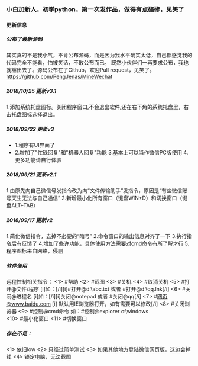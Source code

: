 ### 小白加新人，初学python，第一次发作品，做得有点磕碜，见笑了

#### 更新信息

##### 公布了最新源码
其实真的不是我小气，不肯公布源码，而是因为我水平确实太低，自己都感觉我的代码完全不能看，怕被笑话，不敢公布而已。
既然小伙伴们一再要求公布，我也就豁出去了。源码公布在了Github，欢迎Pull request，见笑了。
https://github.com/PengJenas/MineWechat

##### 2018/10/25  更新v3.1
1.添加系统托盘图标。关闭程序窗口,不会退出软件,还在右下角的系统托盘里，右击托盘图标选择退出。


##### 2018/09/22  更新v3
- 1.程序有UI界面了
- 2.增加了"忙碌回复"和"机器人回复"功能
3.基本上可以当作微信PC版使用
4.更多功能请自行体验

##### 2018/09/21  更新v2.1
1.由原先向自己微信号发指令改为向“文件传输助手”发指令，原因是“有些微信账号天生无法与自己通信”
2.新增最小化所有窗口（键盘WIN+D）和切换窗口（键盘ALT+TAB）

##### 2018/09/17  更新v2
1.简化微信指令，去掉不必要的“暗号”
2.命令窗口的输出信息对齐了一下
3.执行指令后有反馈了
4.增加了些许功能，具体使用方法需要对cmd命令有所了解才行
5.程序图标来自网络，侵删

##### 软件使用
远程控制相关指令：
<1> #帮助
<2> #截图
<3> #关机
<4> #取消关机
<5> #打开@文件/程序                [i]如：[/i][i]#打开@d:\abc.txt   或者   #打开@d:\qq.lnk[/i]
<6> #关闭@进程名                     [i]如：[/i][i]关闭@notepad      或者    #关闭@qq[/i]
<7> #网页@www.baidu.com    [i]   默认用IE浏览器打开，如有需要可以修改[/i]
<8> #关闭浏览器
<9> #控制@cmd命令                  如：#控制@explorer c:\windows   
<10> #最小化窗口
<11> #切换窗口

##### 存在不足：
<1> 依旧low
<2> 只经过简单测试
<3> 如果其他地方登陆微信网页版，这边会掉线
<4> 锁定电脑，无法截图


    
    
      

